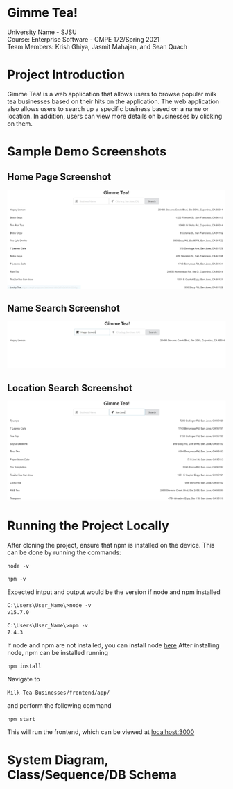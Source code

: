 # Gimme Tea!
University Name - SJSU   
Course: Enterprise Software - CMPE 172/Spring 2021  
Team Members: Krish Ghiya, Jasmit Mahajan, and Sean Quach  

# Project Introduction
Gimme Tea! is a web application that allows users to browse popular milk tea businesses based on their hits on the application. The web application also allows users to search up a specific business based on a name or location. In addition, users can view more details on businesses by clicking on them. 

# Sample Demo Screenshots
## Home Page Screenshot
![Home Page](./screenshots/HomePage.JPG?raw=true)
## Name Search Screenshot
![Name Search Page](./screenshots/NameSearch.JPG?raw=true)
## Location Search Screenshot
![Location Search Page](./screenshots/LocationSearch.JPG?raw=true)

# Running the Project Locally
After cloning the project, ensure that npm is installed on the device. This can be done by running the commands:
```
node -v
```
```
npm -v
```
Expected intput and output would be the version if node and npm installed
```
C:\Users\User_Name\>node -v
v15.7.0
```
```
C:\Users\User_Name\>npm -v
7.4.3
```
If node and npm are not installed, you can install node [here](https://nodejs.org/en/download/)
After installing node, npm can be installed running
```
npm install
```
Navigate to 
```
Milk-Tea-Businesses/frontend/app/
```
and perform the following command  
```
npm start
```
This will run the frontend, which can be viewed at [localhost:3000]()
# System Diagram, Class/Sequence/DB Schema
